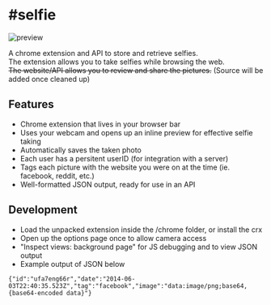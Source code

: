 #selfie
=======

![preview](https://github.com/adityadalal924/selfie/raw/master/selfie.png)

A chrome extension and API to store and retrieve selfies.  
The extension allows you to take selfies while browsing the web.  
~~The website/API allows you to review and share the pictures.~~ (Source will be added once cleaned up)  


Features
--------
 - Chrome extension that lives in your browser bar
 - Uses your webcam and opens up an inline preview for effective selfie taking
 - Automatically saves the taken photo
 - Each user has a persitent userID (for integration with a server)
 - Tags each picture with the website you were on at the time (ie. facebook, reddit, etc.)
 - Well-formatted JSON output, ready for use in an API

Development
-----------
 - Load the unpacked extension inside the /chrome folder, or install the crx
 - Open up the options page once to allow camera access
 - "Inspect views: background page" for JS debugging and to view JSON output
 - Example output of JSON below  

```
{"id":"ufa7eng66r","date":"2014-06-03T22:40:35.523Z","tag":"facebook","image":"data:image/png;base64,{base64-encoded data}"}
```


